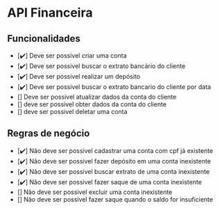 # API Financeira

## Funcionalidades

- [✔️] Deve ser possivel criar uma conta
- [✔️] Deve ser possivel buscar o extrato bancário do cliente
- [✔️] Deve ser possivel realizar um depósito
- [✔️] Deve ser possivel buscar o extrato bancario do cliente por data
- [] Deve ser possivel atualizar dados da conta do cliente
- [] deve ser possivel obter dados da conta do cliente
- [] deve ser possivel deletar uma conta


## Regras de negócio

- [✔️] Não deve ser possivel cadastrar uma conta com cpf já existente
- [✔️] Não deve ser possivel fazer depósito em uma conta inexistente
- [✔️] Não deve ser possivel buscar extrato de uma conta inexistente
- [✔️] Não deve ser possivel fazer saque de uma conta inexistente
- [] Não deve ser possivel excluir uma conta inexistente
- [] Não deve ser possivel fazer saque quando o saldo for insuficiente